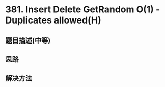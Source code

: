 # 381. Insert Delete GetRandom O(1) - Duplicates allowed(H)

[]()

## 题目描述(中等)


## 思路

## 解决方法

### 

```java

```
